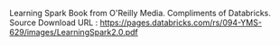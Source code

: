 Learning Spark Book from O'Reilly Media. Compliments of Databricks.
Source Download URL : https://pages.databricks.com/rs/094-YMS-629/images/LearningSpark2.0.pdf
